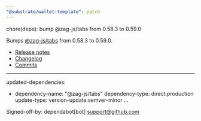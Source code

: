 ```yaml
---
"@substrate/wallet-template": patch
---
```


chore(deps): bump @zag-js/tabs from 0.58.3 to 0.59.0

Bumps [@zag-js/tabs](https://github.com/chakra-ui/zag) from 0.58.3 to 0.59.0.
- [Release notes](https://github.com/chakra-ui/zag/releases)
- [Changelog](https://github.com/chakra-ui/zag/blob/main/CHANGELOG.md)
- [Commits](https://github.com/chakra-ui/zag/compare/@zag-js/tabs@0.58.3...@zag-js/tabs@0.59.0)

---
updated-dependencies:
- dependency-name: "@zag-js/tabs"
  dependency-type: direct:production
  update-type: version-update:semver-minor
...

Signed-off-by: dependabot[bot] <support@github.com>
